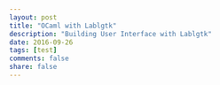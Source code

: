 ```yaml
---
layout: post
title: "OCaml with Lablgtk"
description: "Building User Interface with Lablgtk"
date: 2016-09-26
tags: [test]
comments: false
share: false
---
```


# 